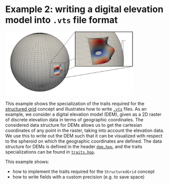 <!-- SPDX-FileCopyrightText: 2022 Dennis Gläser <dennis.glaeser@iws.uni-stuttgart.de> -->
<!-- SPDX-License-Identifier: GPL-3.0-or-later -->

# Example 2: writing a digital elevation model into `.vts` file format

<img alt="example2" src="https://github.com/dglaeser/gridformat/blob/main/examples/example2/img/result.png" width="80%"/>

This example shows the specialization of the traits required for the
[structured grid](../../docs/pages/grid_concepts.md#structured-grid) concept and illustrates how to write
[`.vts`](https://examples.vtk.org/site/VTKFileFormats/#structuredgrid) files. As an example, we consider a digital elevation
model (DEM), given as a 2D raster of discrete elevation data in terms of geographic coordinates. The considered data structure
for DEMs allows us to get the cartesian coordinates of any point in the raster, taking into account the elevation data. We use
this to write out the DEM such that it can be visualized with respect to the spheroid on which the geographic coordinates are
defined. The data structure for DEMs is defined in the header [`dem.hpp`](./dem.hpp), and the traits specializations can be
found in [`traits.hpp`](./traits.hpp).

This example shows:

- how to implement the traits required for the `StructuredGrid` concept
- how to write fields with a custom precision (e.g. to save space)
